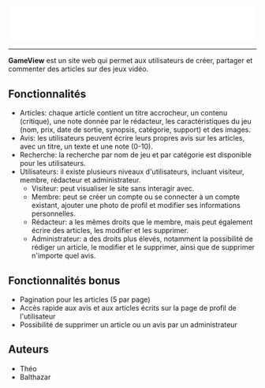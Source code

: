 ![GameView Logo](assets/icons/logo/full/logo-text-white.svg)

---

**GameView** est un site web qui permet aux utilisateurs de créer, partager et commenter des articles sur des
jeux vidéo.

## Fonctionnalités

* Articles: chaque article contient un titre accrocheur, un contenu (critique), une note donnée par le
rédacteur, les caractéristiques du jeu (nom, prix, date de sortie, synopsis, catégorie, support) et des
images.
* Avis: les utilisateurs peuvent écrire leurs propres avis sur les articles, avec un titre, un texte et
une note (0-10).
* Recherche: la recherche par nom de jeu et par catégorie est disponible pour les utilisateurs.
* Utilisateurs: il existe plusieurs niveaux d'utilisateurs, incluant visiteur, membre, rédacteur et
administrateur.
   + Visiteur: peut visualiser le site sans interagir avec.
   + Membre: peut se créer un compte ou se connecter à un compte existant, ajouter une photo de profil et modifier ses informations personnelles.
   + Rédacteur: a les mêmes droits que le membre, mais peut également écrire des articles, les modifier et les supprimer.
   + Administrateur: a des droits plus élevés, notamment la possibilité de rédiger un article, le modifier 
et le supprimer, ainsi que de supprimer n'importe quel avis.


## Fonctionnalités bonus 

* Pagination pour les articles (5 par page)
* Accès rapide aux avis et aux articles écrits sur la page de profil de l'utilisateur
* Possibilité de supprimer un article ou un avis par un administrateur

## Auteurs
* Théo
* Balthazar
